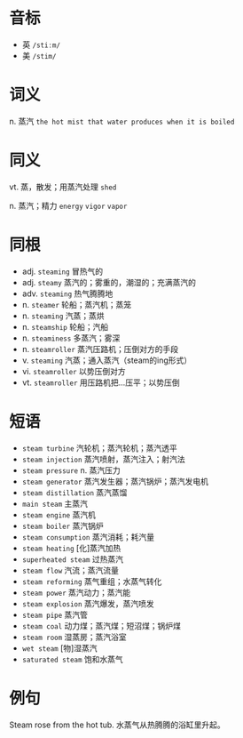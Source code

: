 # 音标

- 英 `/stiːm/`
- 美 `/stim/`

# 词义

n. 蒸汽
`the hot mist that water produces when it is boiled`

# 同义

vt. 蒸，散发；用蒸汽处理
`shed`

n. 蒸汽；精力
`energy` `vigor` `vapor`

# 同根

- adj. `steaming` 冒热气的
- adj. `steamy` 蒸汽的；雾重的，潮湿的；充满蒸汽的
- adv. `steaming` 热气腾腾地
- n. `steamer` 轮船；蒸汽机；蒸笼
- n. `steaming` 汽蒸；蒸烘
- n. `steamship` 轮船；汽船
- n. `steaminess` 多蒸汽；雾深
- n. `steamroller` 蒸汽压路机；压倒对方的手段
- v. `steaming` 汽蒸；通入蒸汽（steam的ing形式）
- vi. `steamroller` 以势压倒对方
- vt. `steamroller` 用压路机把…压平；以势压倒

# 短语

- `steam turbine` 汽轮机；蒸汽轮机；蒸汽透平
- `steam injection` 蒸汽喷射，蒸汽注入；射汽法
- `steam pressure` n. 蒸汽压力
- `steam generator` 蒸汽发生器；蒸汽锅炉；蒸汽发电机
- `steam distillation` 蒸汽蒸馏
- `main steam` 主蒸汽
- `steam engine` 蒸汽机
- `steam boiler` 蒸汽锅炉
- `steam consumption` 蒸汽消耗；耗汽量
- `steam heating` [化]蒸汽加热
- `superheated steam` 过热蒸汽
- `steam flow` 汽流；蒸汽流量
- `steam reforming` 蒸气重组；水蒸气转化
- `steam power` 蒸汽动力；蒸汽能
- `steam explosion` 蒸汽爆发，蒸汽喷发
- `steam pipe` 蒸汽管
- `steam coal` 动力煤；蒸汽煤；短沼煤；锅炉煤
- `steam room` 湿蒸房；蒸汽浴室
- `wet steam` [物]湿蒸汽
- `saturated steam` 饱和水蒸气

# 例句

Steam rose from the hot tub.
水蒸气从热腾腾的浴缸里升起。


